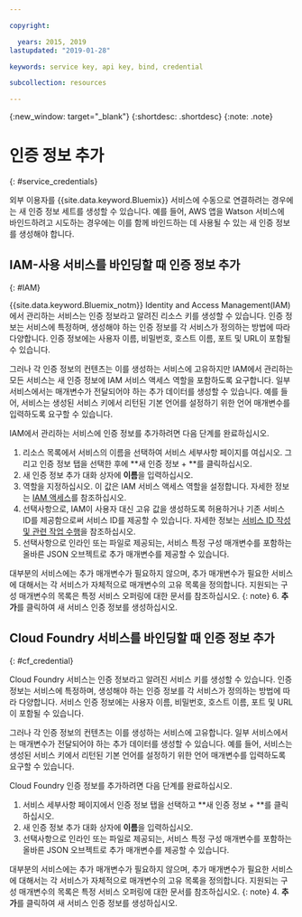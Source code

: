 ```yaml
---

copyright:

  years: 2015, 2019
lastupdated: "2019-01-28"

keywords: service key, api key, bind, credential

subcollection: resources

---
```


{:new_window: target="_blank"}
{:shortdesc: .shortdesc}
{:note: .note}


# 인증 정보 추가
{: #service_credentials}

외부 이용자를 {{site.data.keyword.Bluemix}} 서비스에 수동으로 연결하려는 경우에는 새 인증 정보 세트를 생성할 수 있습니다. 예를 들어, AWS 앱을 Watson 서비스에 바인드하려고 시도하는 경우에는 이를 함께 바인드하는 데 사용될 수 있는 새 인증 정보를 생성해야 합니다.

## IAM-사용 서비스를 바인딩할 때 인증 정보 추가
{: #IAM}

{{site.data.keyword.Bluemix_notm}} Identity and Access Management(IAM)에서 관리하는 서비스는 인증 정보라고 알려진 리소스 키를 생성할 수 있습니다. 인증 정보는 서비스에 특정하며, 생성해야 하는 인증 정보를 각 서비스가 정의하는 방법에 따라 다양합니다. 인증 정보에는 사용자 이름, 비밀번호, 호스트 이름, 포트 및 URL이 포함될 수 있습니다.

그러나 각 인증 정보의 컨텐츠는 이를 생성하는 서비스에 고유하지만 IAM에서 관리하는 모든 서비스는 새 인증 정보에 IAM 서비스 액세스 역할을 포함하도록 요구합니다. 일부 서비스에서는 매개변수가 전달되어야 하는 추가 데이터를 생성할 수 있습니다. 예를 들어, 서비스는 생성된 서비스 키에서 리턴된 기본 언어를 설정하기 위한 언어 매개변수를 입력하도록 요구할 수 있습니다.

IAM에서 관리하는 서비스에 인증 정보를 추가하려면 다음 단계를 완료하십시오.

1. 리소스 목록에서 서비스의 이름을 선택하여 서비스 세부사항 페이지를 여십시오. 그리고 인증 정보 탭을 선택한 후에 **새 인증 정보 + **를 클릭하십시오.
2. 새 인증 정보 추가 대화 상자에 **이름**을 입력하십시오.
3. 역할을 지정하십시오. 이 값은 IAM 서비스 액세스 역할을 설정합니다. 자세한 정보는 [IAM 액세스](/docs/iam?topic=iam-userroles)를 참조하십시오.
4. 선택사항으로, IAM이 사용자 대신 고유 값을 생성하도록 허용하거나 기존 서비스 ID를 제공함으로써 서비스 ID를 제공할 수 있습니다. 자세한 정보는 [서비스 ID 작성 및 관련 작업 수행](/docs/iam?topic=iam-serviceids)을 참조하십시오.
5. 선택사항으로 인라인 또는 파일로 제공되는, 서비스 특정 구성 매개변수를 포함하는 올바른 JSON 오브젝트로 추가 매개변수를 제공할 수 있습니다.

  대부분의 서비스에는 추가 매개변수가 필요하지 않으며, 추가 매개변수가 필요한 서비스에 대해서는 각 서비스가 자체적으로 매개변수의 고유 목록을 정의합니다. 지원되는 구성 매개변수의 목록은 특정 서비스 오퍼링에 대한 문서를 참조하십시오.
  {: note}
6. **추가**를 클릭하여 새 서비스 인증 정보를 생성하십시오.

## Cloud Foundry 서비스를 바인딩할 때 인증 정보 추가
{: #cf_credential}

Cloud Foundry 서비스는 인증 정보라고 알려진 서비스 키를 생성할 수 있습니다. 인증 정보는 서비스에 특정하며, 생성해야 하는 인증 정보를 각 서비스가 정의하는 방법에 따라 다양합니다. 서비스 인증 정보에는 사용자 이름, 비밀번호, 호스트 이름, 포트 및 URL이 포함될 수 있습니다.

그러나 각 인증 정보의 컨텐츠는 이를 생성하는 서비스에 고유합니다. 일부 서비스에서는 매개변수가 전달되어야 하는 추가 데이터를 생성할 수 있습니다. 예를 들어, 서비스는 생성된 서비스 키에서 리턴된 기본 언어를 설정하기 위한 언어 매개변수를 입력하도록 요구할 수 있습니다.

Cloud Foundry 인증 정보를 추가하려면 다음 단계를 완료하십시오.

1. 서비스 세부사항 페이지에서 인증 정보 탭을 선택하고 **새 인증 정보 + **를 클릭하십시오.
2. 새 인증 정보 추가 대화 상자에 **이름**을 입력하십시오.
3. 선택사항으로 인라인 또는 파일로 제공되는, 서비스 특정 구성 매개변수를 포함하는 올바른 JSON 오브젝트로 추가 매개변수를 제공할 수 있습니다.

  대부분의 서비스에는 추가 매개변수가 필요하지 않으며, 추가 매개변수가 필요한 서비스에 대해서는 각 서비스가 자체적으로 매개변수의 고유 목록을 정의합니다. 지원되는 구성 매개변수의 목록은 특정 서비스 오퍼링에 대한 문서를 참조하십시오.
  {: note}
4. **추가**를 클릭하여 새 서비스 인증 정보를 생성하십시오.
